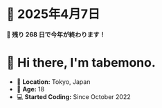   # 📅 2025年4月7日
  **🎯 残り 268 日で今年が終わります！**
  
  # 👋 Hi there, I'm tabemono.

  - 🏡 **Location:** Tokyo, Japan  
  - 🎂 **Age:** 18  
  - 💻 **Started Coding:** Since October 2022  
  
